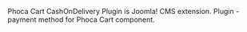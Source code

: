 Phoca Cart CashOnDelivery Plugin is Joomla! CMS extension. Plugin - payment method for Phoca Cart component.